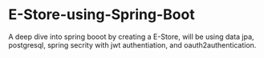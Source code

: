 # E-Store-using-Spring-Boot
A deep dive into spring booot by creating a E-Store, will be using data jpa, postgresql, spring secrity with jwt authentiation, and oauth2authentication. 
